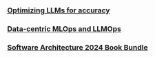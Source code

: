 ### [Optimizing LLMs for accuracy](https://platform.openai.com/docs/guides/optimizing-llm-accuracy/understanding-the-tools)
### [Data-centric MLOps and LLMOps](https://www.databricks.com/resources/ebook/the-big-book-of-mlops)
### [Software Architecture 2024 Book Bundle](https://www.humblebundle.com/books/software-architecture-2024-oreilly-books)
